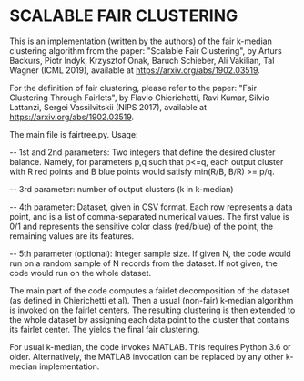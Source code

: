 SCALABLE FAIR CLUSTERING
========================

This is an implementation (written by the authors) of the fair k-median clustering algorithm from the paper:
"Scalable Fair Clustering", by Arturs Backurs, Piotr Indyk, Krzysztof Onak, Baruch Schieber, Ali Vakilian, Tal Wagner (ICML 2019), available at https://arxiv.org/abs/1902.03519.

For the definition of fair clustering, please refer to the paper:
"Fair Clustering Through Fairlets", by Flavio Chierichetti, Ravi Kumar, Silvio Lattanzi, Sergei Vassilvitskii  (NIPS 2017), available at https://arxiv.org/abs/1902.03519.

The main file is fairtree.py. Usage:

-- 1st and 2nd parameters: Two integers that define the desired cluster balance. Namely, for parameters p,q such that p<=q, each output cluster with R red points and B blue points would satisfy min(R/B, B/R) >= p/q.

-- 3rd parameter: number of output clusters (k in k-median)

-- 4th parameter: Dataset, given in CSV format. Each row represents a data point, and is a list of comma-separated numerical values. The first value is 0/1 and represents the sensitive color class (red/blue) of the point, the remaining values are its features.

-- 5th parameter (optional): Integer sample size. If given N, the code would run on a random sample of N records from the dataset. If not given, the code would run on the whole dataset.

The main part of the code computes a fairlet decomposition of the dataset (as defined in Chierichetti et al). Then a usual (non-fair) k-median algorithm is invoked on the fairlet centers. The resulting clustering is then extended to the whole dataset by assigning each data point to the cluster that contains its fairlet center. The yields the final fair clustering.

For usual k-median, the code invokes MATLAB. This requires Python 3.6 or older. Alternatively, the MATLAB invocation can be replaced by any other k-median implementation.
